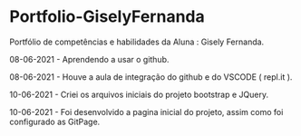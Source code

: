 # Portfolio-GiselyFernanda
Portfólio de competências e habilidades da Aluna : Gisely Fernanda.

08-06-2021 - Aprendendo a usar o github.

08-06-2021 - Houve a aula de integração do github e do VSCODE ( repl.it ).

10-06-2021 - Criei os arquivos iniciais do projeto bootstrap e JQuery.

10-06-2021 - Foi desenvolvido a pagina inicial do projeto, assim como foi configurado as GitPage.
